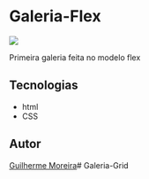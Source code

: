 # Galeria-Flex

![](./preview.png)

Primeira galeria feita no modelo flex

## Tecnologias
* html
* CSS

## Autor
[Guilherme Moreira](https://www.linkedin.com/in/guilherme-moreira-08a8b8348/)# Galeria-Grid
